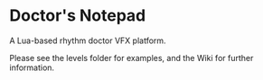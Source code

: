 # Doctor's Notepad
A Lua-based rhythm doctor VFX platform.

Please see the levels folder for examples, and the Wiki for further information.
